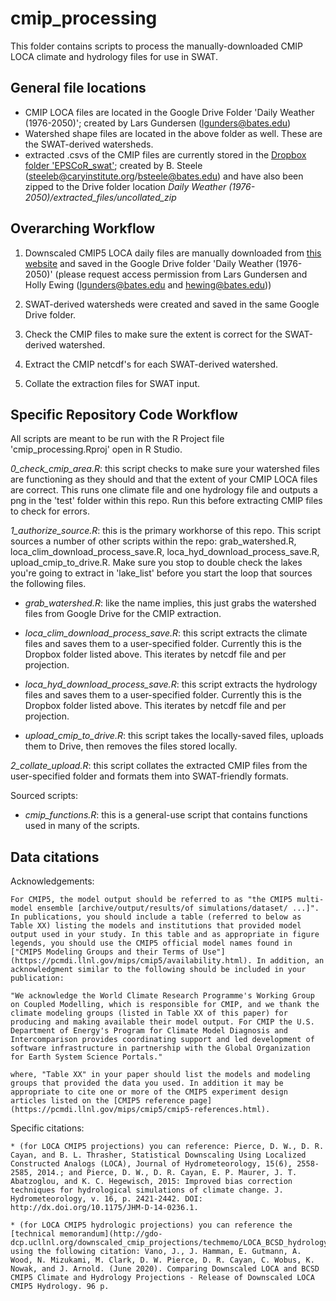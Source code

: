 # cmip_processing
This folder contains scripts to process the manually-downloaded CMIP LOCA climate and hydrology files for use in SWAT. 

## General file locations

* CMIP LOCA files are located in the Google Drive Folder 'Daily Weather (1976-2050)'; created by Lars Gundersen (lgunders@bates.edu)
* Watershed shape files are located in the above folder as well. These are the SWAT-derived watersheds.
* extracted .csvs of the CMIP files are currently stored in the [Dropbox folder 'EPSCoR_swat'](https://www.dropbox.com/sh/s0vr0ojhf7kt9hp/AABeHATrYE07CTvNhy3sOU1ta?dl=0); created by B. Steele (steeleb@caryinstitute.org/bsteele@bates.edu) and have also been zipped to the Drive folder location *Daily Weather (1976-2050)/extracted_files/uncollated_zip*


## Overarching Workflow

1) Downscaled CMIP5 LOCA daily files are manually downloaded from [this website](https://gdo-dcp.ucllnl.org/downscaled_cmip_projections/dcpInterface.html#Welcome) and saved in the Google Drive folder 'Daily Weather (1976-2050)' (please request access permission from Lars Gundersen and Holly Ewing (lgunders@bates.edu and hewing@bates.edu))

2) SWAT-derived watersheds were created and saved in the same Google Drive folder.

3) Check the CMIP files to make sure the extent is correct for the SWAT-derived watershed.

4) Extract the CMIP netcdf's for each SWAT-derived watershed.

5) Collate the extraction files for SWAT input.


## Specific Repository Code Workflow

All scripts are meant to be run with the R Project file 'cmip_processing.Rproj' open in R Studio.

*0_check_cmip_area.R*: this script checks to make sure your watershed files are functioning as they should and that the extent of your CMIP LOCA files are correct. This runs one climate file and one hydrology file and outputs a png in the 'test' folder within this repo. Run this before extracting CMIP files to check for errors. 

*1_authorize_source.R*: this is the primary workhorse of this repo. This script sources a number of other scripts within the repo: grab_watershed.R, loca_clim_download_process_save.R, loca_hyd_download_process_save.R, upload_cmip_to_drive.R. Make sure you stop to double check the lakes you're going to extract in 'lake_list' before you start the loop that sources the following files.
    
 - *grab_watershed.R*: like the name implies, this just grabs the watershed files from Google Drive for the CMIP extraction.
    
 - *loca_clim_download_process_save.R*: this script extracts the climate files and saves them to a user-specified folder. Currently this is the Dropbox folder listed above. This iterates by netcdf file and per projection.
    
 - *loca_hyd_download_process_save.R*: this script extracts the hydrology files and saves them to a user-specified folder. Currently this is the Dropbox folder listed above. This iterates by netcdf file and per projection.
 
 - *upload_cmip_to_drive.R*: this script takes the locally-saved files, uploads them to Drive, then removes the files stored locally.
 
*2_collate_upload.R*: this script collates the extracted CMIP files from the user-specified folder and formats them into SWAT-friendly formats. 

Sourced scripts:
    
 - *cmip_functions.R*: this is a general-use script that contains functions used in many of the scripts. 


## Data citations

Acknowledgements:
    
    For CMIP5, the model output should be referred to as "the CMIP5 multi-model ensemble [archive/output/results/of simulations/dataset/ ...]". In publications, you should include a table (referred to below as Table XX) listing the models and institutions that provided model output used in your study. In this table and as appropriate in figure legends, you should use the CMIP5 official model names found in ["CMIP5 Modeling Groups and their Terms of Use"](https://pcmdi.llnl.gov/mips/cmip5/availability.html). In addition, an acknowledgment similar to the following should be included in your publication:

    "We acknowledge the World Climate Research Programme's Working Group on Coupled Modelling, which is responsible for CMIP, and we thank the climate modeling groups (listed in Table XX of this paper) for producing and making available their model output. For CMIP the U.S. Department of Energy's Program for Climate Model Diagnosis and Intercomparison provides coordinating support and led development of software infrastructure in partnership with the Global Organization for Earth System Science Portals."

    where, "Table XX" in your paper should list the models and modeling groups that provided the data you used. In addition it may be appropriate to cite one or more of the CMIP5 experiment design articles listed on the [CMIP5 reference page](https://pcmdi.llnl.gov/mips/cmip5/cmip5-references.html).

Specific citations:

    * (for LOCA CMIP5 projections) you can reference: Pierce, D. W., D. R. Cayan, and B. L. Thrasher, Statistical Downscaling Using Localized Constructed Analogs (LOCA), Journal of Hydrometeorology, 15(6), 2558-2585, 2014.; and Pierce, D. W., D. R. Cayan, E. P. Maurer, J. T. Abatzoglou, and K. C. Hegewisch, 2015: Improved bias correction techniques for hydrological simulations of climate change. J. Hydrometeorology, v. 16, p. 2421-2442. DOI: http://dx.doi.org/10.1175/JHM-D-14-0236.1.
    
    * (for LOCA CMIP5 hydrologic projections) you can reference the [technical memorandum](http://gdo-dcp.ucllnl.org/downscaled_cmip_projections/techmemo/LOCA_BCSD_hydrology_tech_memo.pdf) using the following citation: Vano, J., J. Hamman, E. Gutmann, A. Wood, N. Mizukami, M. Clark, D. W. Pierce, D. R. Cayan, C. Wobus, K. Nowak, and J. Arnold. (June 2020). Comparing Downscaled LOCA and BCSD CMIP5 Climate and Hydrology Projections - Release of Downscaled LOCA CMIP5 Hydrology. 96 p.
